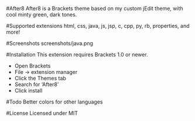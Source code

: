 #After8
After8 is a Brackets theme based on my custom jEdit theme, with cool minty green, dark tones.

#Supported extensions
html, css, java, js, jsp, c, cpp, py, rb, properties, and more! 

#Screenshots
screenshots/java.png

#Installation
This extension requires Brackets 1.0 or newer.

- Open Brackets
- File -> extension manager
- Click the Themes tab
- Search for ‘After8’
- Click install

#Todo
Better colors for other languages

#License
Licensed under MIT
